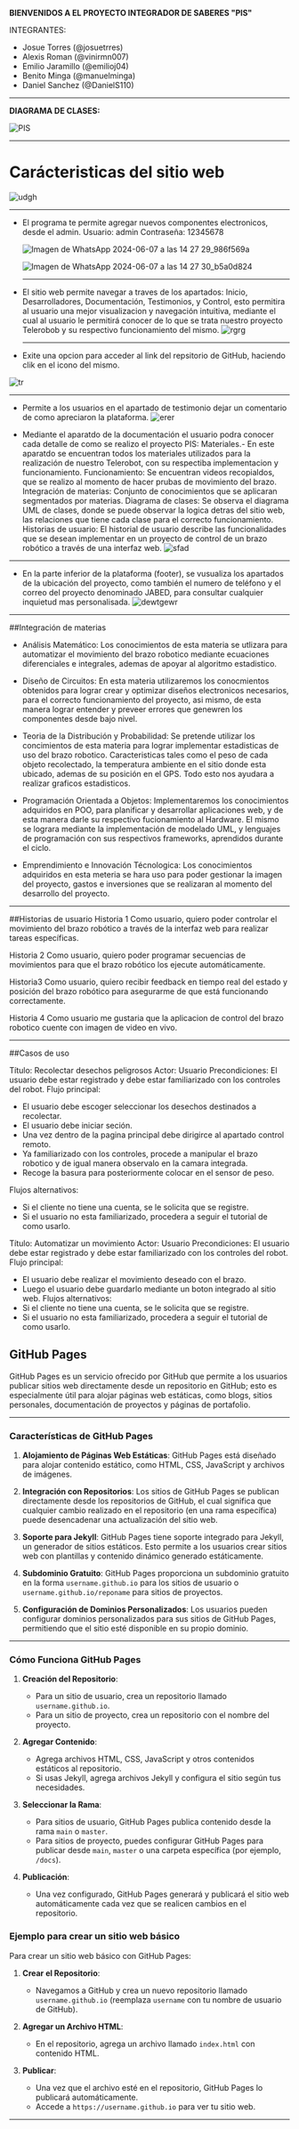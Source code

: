 **BIENVENIDOS A EL PROYECTO INTEGRADOR DE SABERES "PIS"**  

INTEGRANTES:  
- Josue Torres (@josuetrres)
- Alexis Roman (@vinirmn007)
- Emilio Jaramillo (@emilioj04)
- Benito Minga (@manuelminga)
- Daniel Sanchez (@DanielS110)

---
**DIAGRAMA DE CLASES:**  
  
![PIS](https://github.com/josuetrres/PIS/assets/166523266/66bca65e-eeb0-44f2-ab53-42f265d3af67)

---
# Carácteristicas del sitio web
![udgh](https://github.com/josuetrres/PIS/assets/166523434/ecbdf20c-06dc-48d4-bd73-fd9557c88804)

---
- El programa te permite agregar nuevos componentes electronicos, desde el admin.
    Usuario: admin
    Contraseña: 12345678
  
  ![Imagen de WhatsApp 2024-06-07 a las 14 27 29_986f569a](https://github.com/josuetrres/PIS/assets/166523434/2b965c9e-cdc0-40b6-a0d9-a9a380b60446)
  
  ![Imagen de WhatsApp 2024-06-07 a las 14 27 30_b5a0d824](https://github.com/josuetrres/PIS/assets/166523434/529a7bcd-104d-4d72-848f-5625fc7c749d)

  ---

- El sitio web permite navegar a traves de los apartados: Inicio, Desarrolladores, Documentación, Testimonios, y Control, esto permitira al usuario una mejor visualizacion y navegación intuitiva, mediante el cual al usuario le permitirá  conocer de lo que se trata nuestro proyecto Telerobob y su respectivo funcionamiento del mismo.
  ![rgrg](https://github.com/josuetrres/PIS/assets/166523434/6a181809-08de-4b16-aa14-9211a677326a)

  ---

- Exite una opcion para acceder al link del repsitorio de GitHub, haciendo clik en el icono del mismo.
  
![tr](https://github.com/josuetrres/PIS/assets/166523434/35a7900f-9b58-4ea8-a551-7fdbf71d9d82)

---
  
- Permite a los usuarios en el apartado de testimonio dejar un comentario de como apreciaron la plataforma.
  ![erer](https://github.com/josuetrres/PIS/assets/166523434/d9b03ef4-61ad-4343-a778-255c0a470bc2)

- Mediante el aparatdo de la documentación el usuario podra conocer cada detalle de como se realizo el proyecto PIS:
  Materiales.- En este aparatdo se encuentran todos los materiales utilizados para la realización de nuestro Telerobot, con su respectiba implementacion y funcionamiento.
  Funcionamiento: Se encuentran videos recopialdos, que se realizo al momento de hacer prubas de movimiento del brazo.
  Integración de materias: Conjunto de conocimientos que se aplicaran segmentados por materias.
  Diagrama de clases: Se observa el diagrama UML de clases, donde se puede observar la logica detras del sitio web, las relaciones que tiene cada clase para el correcto funcionamiento.
  Historias de usuario: El historial de usuario describe las funcionalidades que se desean implementar en un proyecto de control de un brazo robótico a través de una interfaz web.
  ![sfad](https://github.com/josuetrres/PIS/assets/166523434/aa6cf16f-e3e9-4a56-9690-1917ffc32faf)

---
- En la parte inferior de la plataforma (footer), se vusualiza los apartados de la ubicación del proyecto, como también el numero de teléfono y el correo del proyecto denominado JABED, para consultar cualquier inquietud mas personalisada.
![dewtgewr](https://github.com/josuetrres/PIS/assets/166523434/a1821614-d4b7-4fdd-9206-ddfb6e7145c0)

---
##Integración de materias  
- Análisis Matemático: Los conocimientos de esta materia se utlizara para automatizar el movimiento del brazo robotico mediante ecuaciones diferenciales e integrales, ademas de apoyar al algoritmo estadistico.
    
- Diseño de Circuitos: En esta materia utilizaremos los conocmientos obtenidos para lograr crear y optimizar diseños electronicos necesarios, para el correcto funcionamiento del proyecto, asi mismo, de esta manera lograr entender y preveer errores que genewren los componentes desde bajo nivel.
   
- Teoria de la Distribución y Probabilidad: Se pretende utilizar los concimientos de esta materia para lograr implementar estadisticas de uso del brazo robotico. Caracteristicas tales como el peso de cada objeto recolectado, la temperatura ambiente en el sitio donde esta ubicado, ademas de su posición en el GPS. Todo esto nos ayudara a realizar graficos estadisticos.
   
- Programación Orientada a Objetos: Implementaremos los conocimientos adquiridos en POO, para planificar y desarrollar aplicaciones web, y de esta manera darle su respectivo fucionamiento al Hardware. El mismo se lograra mediante la implementación de modelado UML, y lenguajes de programación con sus respectivos frameworks, aprendidos durante el ciclo.
  
- Emprendimiento e Innovación Técnologica: Los conocimientos adquiridos en esta meteria se hara uso para poder gestionar la imagen del proyecto, gastos e inversiones que se realizaran al momento del desarrollo del proyecto.

---
##Historias de usuario
Historia 1
Como usuario, quiero poder controlar el movimiento del brazo robótico a través de la interfaz web para realizar tareas específicas.

Historia 2
Como usuario, quiero poder programar secuencias de movimientos para que el brazo robótico los ejecute automáticamente.

Historia3
Como usuario, quiero recibir feedback en tiempo real del estado y posición del brazo robótico para asegurarme de que está funcionando correctamente.

Historia 4
Como usuario me gustaria que la aplicacion de control del brazo robotico cuente con imagen de video en vivo.

---

##Casos de uso
  
Título: Recolectar desechos peligrosos
Actor: Usuario
Precondiciones: El usuario debe estar registrado y debe estar familiarizado con los controles del robot.
Flujo principal:
- El usuario  debe escoger seleccionar los desechos destinados a recolectar.
- El usuario debe iniciar seción.
- Una vez dentro de la pagina principal debe dirigirce al apartado control remoto.
- Ya familiarizado con los controles, procede a manipular el brazo robotico y de igual manera observalo en la camara integrada.
- Recoge la basura para posteriormente colocar en el sensor de peso.

Flujos alternativos: 
- Si el cliente no tiene una cuenta, se le solicita que se registre.
- Si el usuario no esta familiarizado, procedera a seguir el tutorial de como usarlo.


Título: Automatizar un movimiento
Actor: Usuario
Precondiciones: El usuario debe estar registrado y debe estar familiarizado con los controles del robot. 
Flujo principal:
- El usuario  debe realizar el movimiento deseado con el brazo.
- Luego el usuario debe guardarlo mediante un boton integrado al sitio web.
Flujos alternativos:
- Si el cliente no tiene una cuenta, se le solicita que se registre.
- Si el usuario no esta familiarizado, procedera a seguir el tutorial de como usarlo.


## GitHub Pages

GitHub Pages es un servicio ofrecido por GitHub que permite a los usuarios publicar sitios web directamente desde un repositorio en GitHub; esto es especialmente útil para alojar páginas web estáticas, como blogs, sitios personales, documentación de proyectos y páginas de portafolio.

---

### Características de GitHub Pages

1. **Alojamiento de Páginas Web Estáticas**: GitHub Pages está diseñado para alojar contenido estático, como HTML, CSS, JavaScript y archivos de imágenes.

2. **Integración con Repositorios**: Los sitios de GitHub Pages se publican directamente desde los repositorios de GitHub, el cual significa que cualquier cambio realizado en el repositorio (en una rama específica) puede desencadenar una actualización del sitio web.

3. **Soporte para Jekyll**: GitHub Pages tiene soporte integrado para Jekyll, un generador de sitios estáticos. Esto permite a los usuarios crear sitios web con plantillas y contenido dinámico generado estáticamente.

4. **Subdominio Gratuito**: GitHub Pages proporciona un subdominio gratuito en la forma `username.github.io` para los sitios de usuario o `username.github.io/reponame` para sitios de proyectos.

5. **Configuración de Dominios Personalizados**: Los usuarios pueden configurar dominios personalizados para sus sitios de GitHub Pages, permitiendo que el sitio esté disponible en su propio dominio.

---

### Cómo Funciona GitHub Pages

1. **Creación del Repositorio**:
   - Para un sitio de usuario, crea un repositorio llamado `username.github.io`.
   - Para un sitio de proyecto, crea un repositorio con el nombre del proyecto.

2. **Agregar Contenido**:
   - Agrega archivos HTML, CSS, JavaScript y otros contenidos estáticos al repositorio.
   - Si usas Jekyll, agrega archivos Jekyll y configura el sitio según tus necesidades.

3. **Seleccionar la Rama**:
   - Para sitios de usuario, GitHub Pages publica contenido desde la rama `main` o `master`.
   - Para sitios de proyecto, puedes configurar GitHub Pages para publicar desde `main`, `master` o una carpeta específica (por ejemplo, `/docs`).

4. **Publicación**:
   - Una vez configurado, GitHub Pages generará y publicará el sitio web automáticamente cada vez que se realicen cambios en el repositorio.

### Ejemplo para crear un sitio web básico

Para crear un sitio web básico con GitHub Pages:

1. **Crear el Repositorio**:
   - Navegamos a GitHub y crea un nuevo repositorio llamado `username.github.io` (reemplaza `username` con tu nombre de usuario de GitHub).

2. **Agregar un Archivo HTML**:
   - En el repositorio, agrega un archivo llamado `index.html` con contenido HTML.

3. **Publicar**:
   - Una vez que el archivo esté en el repositorio, GitHub Pages lo publicará automáticamente.
   - Accede a `https://username.github.io` para ver tu sitio web.

---
